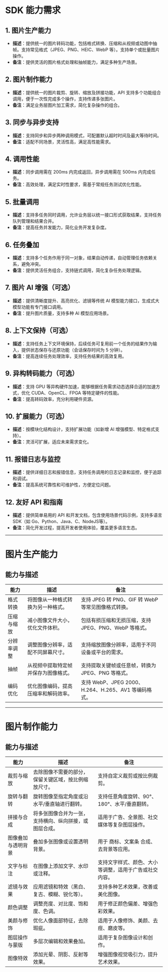 # SDK 能力需求

## 1. 图片生产能力
- **描述**：提供统一的图片转码功能，包括格式转换、压缩和从视频或动图中抽帧。支持常见格式（JPEG、PNG、HEIC、WebP 等）。支持单个或批量图片操作。  
- **备注**：提供灵活的图片格式处理和抽帧能力，满足多种生产场景。

## 2. 图片制作能力
- **描述**：提供统一的图片裁剪、旋转、缩放及拼接功能，API 支持多个功能组合调用，便于一次性完成多个操作，支持传递多张图片。  
- **备注**：满足业务层图片加工需求，简化复杂操作的组合。

## 3. 同步与异步支持
- **描述**：支持同步和异步两种调用模式，可配置默认超时时间及最大等待时间。  
- **备注**：适配不同场景，灵活性高，满足高性能需求。

## 4. 调用性能
- **描述**：同步调用需在 200ms 内完成返回，异步调用需在 500ms 内完成任务。  
- **备注**：高效处理，满足实时性要求，需基于常规任务测试优化性能。

## 5. 批量调用
- **描述**：支持多任务同时调用，允许业务层以统一接口形式获取结果，支持任务队列管理和结果合并。  
- **备注**：提高任务并发能力，简化业务开发复杂度。

## 6. 任务叠加
- **描述**：支持多个任务作用于同一对象，结果自动传递，自动管理任务依赖关系，避免冲突。  
- **备注**：提供灵活任务组合，支持链式调用，简化复杂任务处理逻辑。

## 7. 图片 AI 增强（可选）
- **描述**：提供清晰度提升、高亮优化、滤镜等传统 AI 模型能力接口，生成式大模型功能有专门接口调用。  
- **备注**：提升图片质量，支持多种 AI 模型应用场景。

## 8. 上下文保持（可选）
- **描述**：支持任务上下文环境保持，后续任务可复用前一个任务的结果作为输入，提供状态保存与还原功能（会话保存时间为 5 分钟）。  
- **备注**：提高连续任务处理效率，支持任务结果的高效复用。

## 9. 异构转码能力（可选）
- **描述**：支持 GPU 等异构硬件加速，能够根据任务需求动态选择合适的加速方式，优化 CUDA、OpenCL、FPGA 等特定硬件的性能。  
- **备注**：提高转码效率，充分利用硬件资源。

## 10. 扩展能力（可选）
- **描述**：按模块化结构设计，支持扩展功能（如新增 AI 增强模型、特定格式支持）。  
- **备注**：灵活可扩展，适应未来需求变化。

## 11. 报错日志与监控
- **描述**：提供详细日志和报错信息，支持任务调用的日志记录和监控，便于追踪和调试。  
- **备注**：提高系统可靠性和可维护性，方便定位问题。

## 12. 友好 API 和指南
- **描述**：提供简单易用的 API 和开发文档，包含使用场景代码示例，支持多语言 SDK（如 Go、Python、Java、C、NodeJS等）。  
- **备注**：简化开发过程，提高开发者使用体验，覆盖更多语言生态。

---

# 图片生产能力

## 能力与描述

| **能力**   | **描述**                                                                 | **备注**                                              |
|------------|--------------------------------------------------------------------------|-------------------------------------------------------|
| 格式转换   | 将图像从一种格式转换为另一种格式。                                         | 支持 JPEG 转 PNG、GIF 转 WebP 等常见图像格式转换。    |
| 压缩与缩放 | 减小图像文件大小，优化文件体积。                                           | 包括有损压缩和无损压缩，支持 JPEG、PNG、WebP 等格式。 |
| 分辨率调整 | 调整图像分辨率，适配不同屏幕尺寸。                                         | 支持缩放图像分辨率，适用于不同设备或平台的需求。      |
| 抽帧       | 从视频中提取特定帧并保存为图像格式。                                       | 支持提取关键帧或任意帧，转换为 JPEG、PNG 等格式。    |
| 编码优化   | 优化图像编码，提高压缩率和解码效率。                                       | 支持 WebP、JPEG 2000、H.264、H.265、AV1 等编码格式。  |

---

# 图片制作能力

## 能力与描述

| **能力**               | **描述**                                                     | **备注**                                                   |
|------------------------|--------------------------------------------------------------|------------------------------------------------------------|
| 裁剪与缩放             | 去除图像不需要的部分，保留关键区域，按比例缩放尺寸。             | 支持自定义裁剪或按比例裁剪。                               |
| 旋转与翻转             | 旋转图像至指定角度或沿水平/垂直轴进行翻转。                     | 支持任意角度旋转、90°、180°、水平/垂直翻转。               |
| 拼接与合成             | 将多张图像合并为一张，支持横向、纵向拼接，或图层合成。           | 适用于广告、全景图、社交媒体等复杂图层操作。               |
| 图像叠加与透明背景     | 叠加多张图像或设置透明背景。                                   | 用于 商标、文案条 合成、去背景等应用。                             |
| 文字与标注             | 在图像上添加文字、水印或注释。                                 | 支持文字样式、颜色、大小等调整，适用于广告或社交内容。     |
| 滤镜与效果             | 应用滤镜和特效（黑白、复古、模糊、锐化等）。                   | 支持多种艺术效果，改善或美化图像。                         |
| 颜色调整               | 调整亮度、对比度、饱和度、色调。                               | 用于修正颜色偏差、增强色彩效果。                           |
| 美颜与修饰             | 优化人像面部特征，去除瑕疵。                                   | 适用于人像修饰、美颜、去痘、磨皮等。                       |
| 图层操作与蒙版         | 多层次编辑和效果叠加。                                         | 适用于复杂图像设计和创作。                                 |
| 图像特效               | 添加光晕、阴影、反射等效果。                                   | 增强图像视觉吸引力，提升艺术效果。                         |
